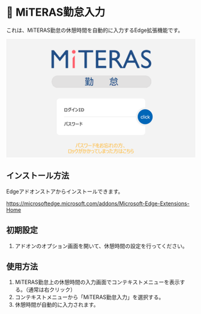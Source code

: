 # 🚀 MiTERAS勤怠入力

これは、MiTERAS勤怠の休憩時間を自動的に入力するEdge拡張機能です。

![Screenshot](./screenshots/login.png)

## インストール方法

Edgeアドオンストアからインストールできます。

<https://microsoftedge.microsoft.com/addons/Microsoft-Edge-Extensions-Home>

## 初期設定

1. アドオンのオプション画面を開いて、休憩時間の設定を行ってください。

## 使用方法

1. MiTERAS勤怠上の休憩時間の入力画面でコンテキストメニューを表示する。（通常は右クリック）
1. コンテキストメニューから「MiTERAS勤怠入力」を選択する。
1. 休憩時間が自動的に入力されます。
